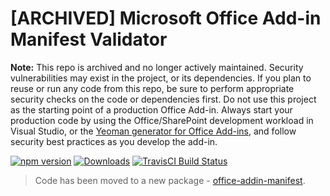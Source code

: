 # [ARCHIVED] Microsoft Office Add-in Manifest Validator

**Note:** This repo is archived and no longer actively maintained. Security vulnerabilities may exist in the project, or its dependencies. If you plan to reuse or run any code from this repo, be sure to perform appropriate security checks on the code or dependencies first. Do not use this project as the starting point of a production Office Add-in. Always start your production code by using the Office/SharePoint development workload in Visual Studio, or the [Yeoman generator for Office Add-ins](https://github.com/OfficeDev/generator-office), and follow security best practices as you develop the add-in.


[![npm version](https://badge.fury.io/js/office-addin-validator.svg)](http://badge.fury.io/js/office-addin-validator)
[![Downloads](http://img.shields.io/npm/dm/office-addin-validator.svg)](https://npmjs.org/package/office-addin-validator)
[![TravisCI Build Status](https://travis-ci.org/OfficeDev/office-addin-validator.svg)](https://travis-ci.org/OfficeDev/office-addin-validator)

> Code has been moved to a new package - [office-addin-manifest](https://github.com/OfficeDev/Office-Addin-Scripts/tree/master/packages/office-addin-manifest).

